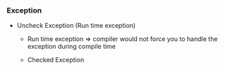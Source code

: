 ### Exception
- Uncheck Exception (Run time exception)
  - Run time exception => compiler would not force you to handle the exception during compile time

  - Checked Exception